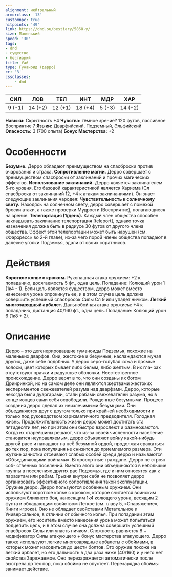 ```yaml
---
alignment: нейтральный
armorclass: '13'
customnpc: true
hitpoints: '49'
link: https://dnd.su/bestiary/5868-y/
size: Маленький
speed: '30'
tags:
- dnd
- существо
- бестиарий
title: Уай
type: Гуманоид (дерро)
cr: '3'
cssclasses:
    - dnd
---
```



| СИЛ | ЛОВ | ТЕЛ | ИНТ | МДР | ХАР |
|---|---|---|---|---|---|
| 9 (-1) | 14 (+2) | 12 (+1) | 18 (+4) | 5 (-3) | 14 (+2) |
**Навыки:** Скрытность +4
**Чувства:** тёмное зрение? 120 футов, пассивное Восприятие 7
**Языки:** Дварфийский, Подземный, Эльфийский
**Опасность:** 3 (700 опыта)
**Бонус Мастерства:** +2


# Особенности
**Безумие.** Дерро обладают преимуществом на спасброски против очарования и страха.
**Сопротивление магии.** Дерро совершает с преимуществом спасброски от заклинаний и прочих магических эффектов.
**Использование заклинаний.** Дерро является заклинателем 5-го уровня. Его базовой характеристикой является Харизма (Сл спасброска от заклинаний 12, +4 к атакам заклинаниями). Он знает следующие заклинания чародея:
**Чувствительность к солнечному свету.** Находясь на солнечном свету, дерро совершает с помехой броски атаки, а также проверки Мудрости (Восприятие), полагающиеся на зрение.
**Телепортация (1/день).** Каждый член общества способен накладывать заклинание телепортация [teleport], однако точка назначения должна быть в радиусе 30 футов от другого члена общества. Эффект этой телепортации может быть нарушен (см. «Фэрзресс» во 2-й главе), из-за чего порой члены общества попадают в далекие уголки Подземья, вдали от своих соратников.


# Действия
**Короткое копье с крюком.** Рукопашная атака оружием: +2 к попаданию, досягаемость 5 фт., одна цель. Попадание: Колющий урон 1 (1к4 - 1). Если цель является существом, дерро может вместо нанесения урона опрокинуть ее, и в этом случае цель должна совершить успешный спасбросок Силы Сл 9 или упадет ничком.
**Легкий многозарядный арбалет.** Дальнобойная атака оружием: +4 к попаданию, дистанция 40/160 фт., одна цель. Попадание: Колющий урон 6 (1к8 + 2).


# Описание
Дерро – это дегенерировавшие гуманоиды Подземья, похожие на маленьких дварфов. Они, жестокие и безумные, наслаждаются мучая других, даже себе подобных. У дерро серо-голубая кожа и прямые волосы, цвет которых бывает либо белым, либо желтым. В их гла- зах отсутствуют зрачки и радужные оболочки. Неестественное происхождение. Дерро верят в то, что они созданы их богом Дрииринкой, но на самом деле они являются жертвами жестоких экспериментов свежевателей разума над дварфами. Дерро, которые некогда были дуэргарами, стали рабами свежевателей разума, но в конце концов сами себя освободили. Рожденные безумными. Процесс создания дерро сделал их неизлечимыми безумцами. Они объединяются друг с другом только при крайней необходимости и только под руководством харизматичного предводителя. Голодная жизнь. Продолжительность жизни дерро может достигать ста пятидесяти лет, но при этом они быстро взрослеют и размножаются. Когда их старейшины решают, что из-за своей численности население становится неуправляемым, дерро объявляют войну какой-нибудь другой расе и нападают на неё безумной ордой, продолжая сражаться до тех пор, пока популяция не снизится до приемлемого размера. Эти жуткие зачистки отсеивают слабых особей среди дерро и называются «Объединяющими войнами». Второсортные граждане. Дерро не строят соб- ственных поселений. Вместо этого они объединяются в небольшие группы в поселениях других рас Подземья, где к ним относятся как к паразитам или рабам. Грызня внутри себя не позволяет дерро организовать эффективного сопротивления такой эксплуатации. Оружие дерро. Дерро пользуются особенным оружием. Они используют короткое копье с крюком, которое считается воинским оружием ближнего боя, наносящим 1к4 колющего урона, весящим 2 фунта и обладающим свойством Легкое (см. главу 5, «Снаряжение», Книги игрока). Оно не обладает свойствами Метательное и Универсальное, в отличии от обычного копья. При попадании этим оружием, его носитель вместо нанесения урона может попытаться подцепить цель, и в этом случае она должна совершить успешный спасбросок Силы или упасть ничком. Сложность равняется 8 + модификатор Силы атакующего + бонус мастерства атакующего. Дерро также используют легкие многозарядные арбалеты с обоймами, в которых может находиться до шести болтов. Это оружие похоже на легкий арбалет, но его дальность в два раза ниже (40/160) и у него нет свойства Заряжаемое. Оно перезаряжается автоматически после выстрела до тех пор, пока обойма не опустеет. Перезарядка обоймы занимает действие.